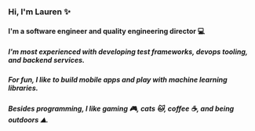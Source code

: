 ### Hi, I'm Lauren :sparkles:

#### I'm a software engineer and quality engineering director :computer:

##### I'm most experienced with developing test frameworks, devops tooling, and backend services.

##### For fun, I like to build mobile apps and play with machine learning libraries.

##### Besides programming, I like gaming :video_game:, cats :cat:, coffee :coffee:, and being outdoors :mountain:.
